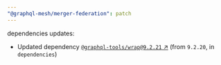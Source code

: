 ```yaml
---
"@graphql-mesh/merger-federation": patch
---
```

dependencies updates:
  - Updated dependency [`@graphql-tools/wrap@9.2.21` ↗︎](https://www.npmjs.com/package/@graphql-tools/wrap/v/9.2.21) (from `9.2.20`, in `dependencies`)

